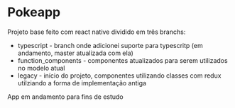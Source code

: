 # Pokeapp

Projeto base feito com react native dividido em três branchs:

- typescript - branch onde adicionei suporte para typescritp (em andamento, master atualizada com ela)
- function_components - componentes atualizados para serem utilizados no modelo atual
- legacy - início do projeto, componentes utilizando classes com redux utilziando a forma de implementação antiga

App em andamento para fins de estudo
